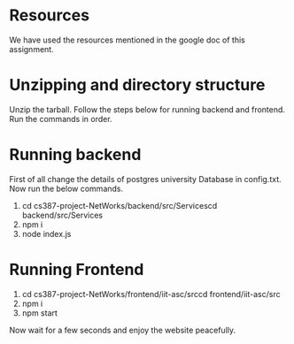 # Resources

We have used the resources mentioned in the google doc of this assignment.

# Unzipping and directory structure

Unzip the tarball. Follow the steps below for running backend and frontend. Run the commands in order.

# Running backend

First of all change the details of postgres university Database in config.txt. Now run the below commands.

1. cd cs387-project-NetWorks/backend/src/Servicescd backend/src/Services
2. npm i
3. node index.js

# Running Frontend

1. cd cs387-project-NetWorks/frontend/iit-asc/srccd frontend/iit-asc/src
2. npm i
3. npm start

Now wait for a few seconds and enjoy the website peacefully.

